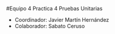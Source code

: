 #Equipo 4
Practica 4 Pruebas Unitarias
* Coordinador: Javier Martín Hernández
* Colaborador: Sabato Ceruso

